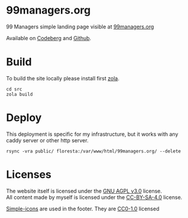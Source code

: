 # 99managers.org
99 Managers simple landing page visible at [99managers.org](https://99managers.org/)

Available on [Codeberg](https://codeberg.org/dulvui/99managers.org) and [Github](https://github.com/dulvui/99managers.org).

# Build
To build the site locally please install first [zola](https://www.getzola.org/).
```
cd src
zola build
```

# Deploy
This deployment is specific for my infrastructure, but it works with any caddy server or other http server.
```
rsync -vra public/ floresta:/var/www/html/99managers.org/ --delete
```

# Licenses
The website itself is licensed under the [GNU AGPL v3.0](LICENSE) license.  
All content made by myself is licensed under the [CC-BY-SA-4.0](https://creativecommons.org/licenses/by-sa/4.0/) license.

[Simple-icons](https://github.com/simple-icons/simple-icons) are used in the footer. They are [CC0-1.0](https://github.com/simple-icons/simple-icons/blob/develop/LICENSE.md) licensed
